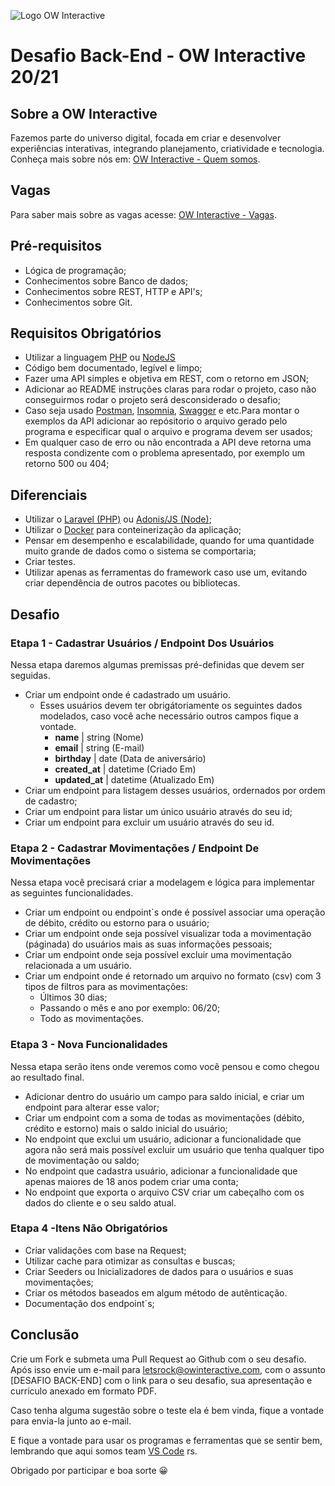 ![Logo OW Interactive](https://github.com/owInteractive/desafio-backend/raw/master/media/logo.png "OW Interactive")

# Desafio Back-End - OW Interactive 20/21

## Sobre a OW Interactive
Fazemos parte do universo digital, focada em criar e desenvolver experiências interativas, integrando planejamento, criatividade e tecnologia. Conheça mais sobre nós em: [OW Interactive - Quem somos](http://www.owinteractive.com/quem-somos/).

## Vagas
Para saber mais sobre as vagas acesse: [OW Interactive - Vagas](http://www.owinteractive.com/vagas/).

## Pré-requisitos
- Lógica de programação;
- Conhecimentos sobre Banco de dados;
- Conhecimentos sobre REST, HTTP e API's;
- Conhecimentos sobre Git.

## Requisitos Obrigatórios
- Utilizar a linguagem [PHP](https://www.php.net/) ou [NodeJS](https://nodejs.org)
- Código bem documentado, legível e limpo;
- Fazer uma API simples e objetiva em REST, com o retorno em JSON;
- Adicionar ao README instruções claras para rodar o projeto, caso não conseguirmos rodar o projeto será desconsiderado o desafio;
- Caso seja usado [Postman](https://www.php.net/), [Insomnia](https://insomnia.rest/), [Swagger](https://swagger.io/) e etc.Para montar o exemplos da API adicionar ao repósitorio o arquivo gerado pelo programa e especificar qual o arquivo e programa devem ser usados;
- Em qualquer caso de erro ou  não encontrada a API deve retorna uma resposta condizente com o problema apresentado, por exemplo um retorno 500 ou 404;

## Diferenciais
- Utilizar o [Laravel (PHP)](https://laravel.com/docs/7.x) ou [Adonis/JS (Node)](https://adonisjs.com/docs/4.1/installation);
- Utilizar o [Docker](https://www.docker.com/get-started) para conteinerização da aplicação;
- Pensar em desempenho e escalabilidade, quando for uma quantidade muito grande de dados como o sistema se comportaria;
- Criar testes.
- Utilizar apenas as ferramentas do framework caso use um, evitando criar dependência de outros pacotes ou bibliotecas.

## Desafio

### Etapa 1 - Cadastrar Usuários / Endpoint Dos Usuários
Nessa etapa daremos algumas premissas pré-definidas que devem ser seguidas.

- Criar um endpoint onde é cadastrado um usuário.
  - Esses usuários devem ter obrigátoriamente os seguintes dados modelados, caso você ache necessário outros campos fique a vontade.
    - **name** | string (Nome)
    - **email** | string (E-mail)
    - **birthday** | date (Data de aniversário)
    - **created_at** | datetime (Criado Em)
    - **updated_at** | datetime (Atualizado Em)
- Criar um endpoint para listagem desses usuários, ordernados por ordem de cadastro;
- Criar um endpoint para listar um único usuário através do seu id;
- Criar um endpoint para excluir um usuário através do seu id.

### Etapa 2 - Cadastrar Movimentações / Endpoint De Movimentações
Nessa etapa você precisará criar a modelagem e lógica para implementar as seguintes funcionalidades.

- Criar um endpoint ou endpoint`s onde é possível associar uma operação de débito, crédito ou estorno para o usuário;
- Criar um endpoint onde seja possível visualizar toda a movimentação (páginada) do usuários mais as suas informações pessoais;
- Criar um endpoint onde seja possível excluir uma movimentação relacionada a um usuário.
- Criar um endpoint onde é retornado um arquivo no formato (csv) com 3 tipos de filtros para as movimentações:
  - Últimos 30 dias;
  - Passando o mês e ano por exemplo: 06/20;
  - Todo as movimentações.

### Etapa 3 - Nova Funcionalidades
Nessa etapa serão itens onde veremos como você pensou e como chegou ao resultado final.

- Adicionar dentro do usuário um campo para saldo inicial, e criar um endpoint para alterar esse valor;
- Criar um endpoint com a soma de todas as movimentações (débito, crédito e estorno) mais o saldo inicial do usuário;
- No endpoint que exclui um usuário, adicionar a funcionalidade que agora não será mais possível excluir um usuário que tenha qualquer tipo de movimentação ou saldo;
- No endpoint que cadastra usuário, adicionar a funcionalidade que apenas maiores de 18 anos podem criar uma conta;
- No endpoint que exporta o arquivo CSV criar um cabeçalho com os dados do cliente e o seu saldo atual.

### Etapa 4 -Itens Não Obrigatórios
- Criar validações com base na Request;
- Utilizar cache para otimizar as consultas e buscas;
- Criar Seeders ou Inicializadores de dados para o usuários e suas movimentações;
- Criar os métodos baseados em algum método de autênticação.
- Documentação dos endpoint`s;

## Conclusão
Crie um Fork e submeta uma Pull Request ao Github com o seu desafio. Após isso envie um e-mail para [letsrock@owinteractive.com](mailto:letsrock@owinteractive.com), com o assunto [DESAFIO BACK-END] com o link para o seu desafio, sua apresentação e currículo anexado em formato PDF.

Caso tenha alguma sugestão sobre o teste ela é bem vinda, fique a vontade para envia-la junto ao e-mail.

E fique a vontade para usar os programas e ferramentas que se sentir bem, lembrando que aqui somos team [VS Code](https://code.visualstudio.com/) rs.

Obrigado por participar e boa sorte 😀